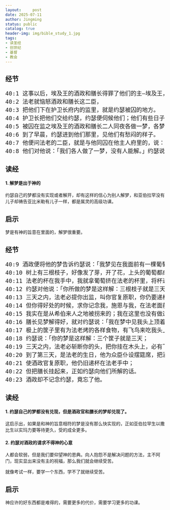 ```yaml
---
layout:     post
date: 2025-07-11
author: Jingming
status: public
catalog: true
header-img: img/bible_study_1.jpg
tags:
- 读圣经
- 创世纪
- 基督
- 教会
---
```


## 经节
<pre style="font-size: 18px;">
40:1 这事以后，埃及王的酒政和膳长得罪了他们的主—埃及王，
40:2 法老就恼怒酒政和膳长这二臣，
40:3 把他们下在护卫长府内的监里，就是约瑟被囚的地方。
40:4 护卫长把他们交给约瑟，约瑟便伺候他们；他们有些日子在监里。
40:5 被囚在监之埃及王的酒政和膳长二人同夜各做一梦，各梦都有讲解。
40:6 到了早晨，约瑟进到他们那里，见他们有愁闷的样子。
40:7 他便问法老的二臣，就是与他同囚在他主人府里的，说：「你们今日为什么面带愁容呢？」
40:8 他们对他说：「我们各人做了一梦，没有人能解。」约瑟说：「解梦不是出于神吗？请你们将梦告诉我。」
</pre>

## 读经

#### 1. 解梦是出于神的

约瑟自己的梦都没有实现或者解开，却有这样的信心为别人解梦，和亚伯拉罕没有儿子却祷告亚比米勒有儿子一样，都是属灵的高级功课。

## 启示

梦是有神的旨意在里面的，解梦很重要。

## 经节
<pre style="font-size: 18px;">
40:9 酒政便将他的梦告诉约瑟说：「我梦见在我面前有一棵葡萄树，
40:10 树上有三根枝子，好像发了芽，开了花，上头的葡萄都成熟了。
40:11 法老的杯在我手中，我就拿葡萄挤在法老的杯里，将杯递在他手中。」
40:12 约瑟对他说：「你所做的梦是这样解：三根枝子就是三天；
40:13 三天之内，法老必提你出监，叫你官复原职，你仍要递杯在法老的手中，和先前作他的酒政一样。
40:14 但你得好处的时候，求你记念我，施恩与我，在法老面前提说我，救我出这监牢。
40:15 我实在是从希伯来人之地被拐来的；我在这里也没有做过什么，叫他们把我下在监里。」
40:16 膳长见梦解得好，就对约瑟说：「我在梦中见我头上顶着三筐白饼；
40:17 极上的筐子里有为法老烤的各样食物，有飞鸟来吃我头上筐子里的食物。」
40:18 约瑟说：「你的梦是这样解：三个筐子就是三天；
40:19 三天之内，法老必斩断你的头，把你挂在木头上，必有飞鸟来吃你身上的肉。」
40:20 到了第三天，是法老的生日，他为众臣仆设摆筵席，把酒政和膳长提出监来，
40:21 使酒政官复原职，他仍旧递杯在法老手中；
40:22 但把膳长挂起来，正如约瑟向他们所解的话。
40:23 酒政却不记念约瑟，竟忘了他。
</pre>

## 读经

#### 1. 约瑟自己的梦都没有兑现，但是酒政官和膳长的梦却兑现了。

这启示出，如果是和神的旨意相符的梦是没有那么快实现的，正如亚伯拉罕生以撒比生以实玛力要等待更久，受的成全更多。

#### 2. 约瑟对酒政的请求不得神的心意

人都会软弱，但是我们要仰望神的恩典。向人抱怨不是解决问题的方法，主不阿门，现实显出来没有主的祝福，那么我们就会继续受苦。

就像考试一样，要学一个东西，学不了就继续受苦。

## 启示

神应许的好东西都是难得的，需要更多的代价，需要学习更多的功课。
